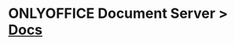 #  ONLYOFFICE Document Server > [Docs](https://helpcenter.onlyoffice.com/de/server/docker/document/docker-compose.aspx)
